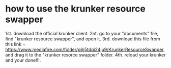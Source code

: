 # how to use the krunker resource swapper 
 
1st. download the official krunker client.
2nt. go to your "documents" file, find "krunker resource swapper", and open it.
3rd. download this file from this link = https://www.mediafire.com/folder/p6j5tdqi24ju9/KrunkerResourceSwapper, and drag it to the "krunker resorce swapper" folder.
4th. reload your krunker and your done!!!.
